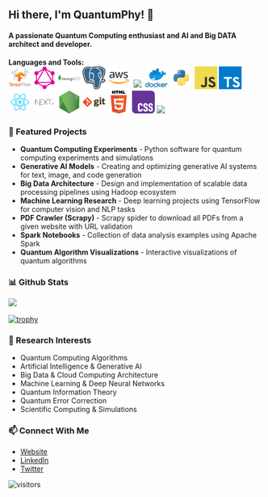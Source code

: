 ## Hi there, I'm QuantumPhy! 👋

#### A passionate Quantum Computing enthusiast and AI and Big DATA architect and developer.

**Languages and Tools:**  
<code><img height="45" src="https://raw.githubusercontent.com/github/explore/80688e429a7d4ef2fca1e82350fe8e3517d3494d/topics/tensorflow/tensorflow.png"></code>
<code><img height="45" src="https://raw.githubusercontent.com/github/explore/e65ef46ef3e7bc457c93622f6a89fe8d3fd131d5/topics/graphql/graphql.png"></code>
<code><img height="45" src="https://raw.githubusercontent.com/github/explore/80688e429a7d4ef2fca1e82350fe8e3517d3494d/topics/mongodb/mongodb.png"></code>
<code><img height="45" src="https://raw.githubusercontent.com/github/explore/80688e429a7d4ef2fca1e82350fe8e3517d3494d/topics/postgresql/postgresql.png"></code>
<code><img height="45" src="https://raw.githubusercontent.com/github/explore/fbceb94436312b6dacde68d122a5b9c7d11f9524/topics/aws/aws.png"></code>
<code><img height="45" src="https://hadoop.apache.org/elephant.png" style="background-color:white; padding:3px;"></code>
<code><img height="45" src="https://raw.githubusercontent.com/github/explore/80688e429a7d4ef2fca1e82350fe8e3517d3494d/topics/docker/docker.png"></code>
<code><img height="45" src="https://raw.githubusercontent.com/github/explore/80688e429a7d4ef2fca1e82350fe8e3517d3494d/topics/python/python.png"></code>
<code><img height="45" src="https://raw.githubusercontent.com/github/explore/5c058a388828bb5fde0bcafd4bc867b5bb3f26f3/topics/javascript/javascript.png"></code>
<code><img height="45" src="https://raw.githubusercontent.com/github/explore/28b02bbc9ad9f7a503c43775aebeb515dc2da5fc/topics/typescript/typescript.png"></code>
<code><img height="45" src="https://raw.githubusercontent.com/github/explore/80688e429a7d4ef2fca1e82350fe8e3517d3494d/topics/react/react.png"></code>
<code><img height="45" src="https://raw.githubusercontent.com/github/explore/28b02bbc9ad9f7a503c43775aebeb515dc2da5fc/topics/nextjs/nextjs.png"></code>
<code><img height="45" src="https://raw.githubusercontent.com/github/explore/80688e429a7d4ef2fca1e82350fe8e3517d3494d/topics/nodejs/nodejs.png"></code>
<code><img height="45" src="https://raw.githubusercontent.com/github/explore/80688e429a7d4ef2fca1e82350fe8e3517d3494d/topics/git/git.png"></code>
<code><img height="45" src="https://raw.githubusercontent.com/github/explore/80688e429a7d4ef2fca1e82350fe8e3517d3494d/topics/html/html.png"></code>
<code><img height="45" src="https://raw.githubusercontent.com/github/explore/80688e429a7d4ef2fca1e82350fe8e3517d3494d/topics/css/css.png"></code>
<code><img height="45" src="https://qiskit.org/images/qiskit-logo.png"></code>

### 🚀 Featured Projects

- **Quantum Computing Experiments** - Python software for quantum computing experiments and simulations
- **Generative AI Models** - Creating and optimizing generative AI systems for text, image, and code generation
- **Big Data Architecture** - Design and implementation of scalable data processing pipelines using Hadoop ecosystem
- **Machine Learning Research** - Deep learning projects using TensorFlow for computer vision and NLP tasks
- **PDF Crawler (Scrapy)** - Scrapy spider to download all PDFs from a given website with URL validation
- **Spark Notebooks** - Collection of data analysis examples using Apache Spark
- **Quantum Algorithm Visualizations** - Interactive visualizations of quantum algorithms

### 📊 Github Stats

<p align="left">
  <img src="https://github-readme-streak-stats.herokuapp.com/?user=QuantumPhy&theme=radical" width="400">
</p>

[![trophy](https://github-profile-trophy.vercel.app/?username=QuantumPhy&theme=nord&column=7)](https://github.com/ryo-ma/github-profile-trophy)

### 🔬 Research Interests

- Quantum Computing Algorithms
- Artificial Intelligence & Generative AI
- Big Data & Cloud Computing Architecture
- Machine Learning & Deep Neural Networks
- Quantum Information Theory
- Quantum Error Correction
- Scientific Computing & Simulations

### 📫 Connect With Me

- [Website](https://your-website.com)
- [LinkedIn](https://linkedin.com/in/yourprofile)
- [Twitter](https://twitter.com/yourhandle)

![visitors](https://visitor-badge.laobi.icu/badge?page_id=quantumphy)
